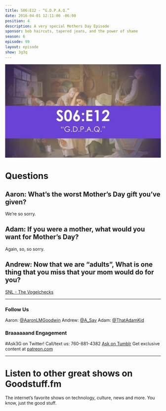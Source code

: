 ```yaml
---
title: S06:E12 - “G.D.P.A.Q.”
date: 2016-04-01 12:11:00 -06:00
position: 4
description: A very special Mothers Day Episode
sponsor: bob haircuts, tapered jeans, and the power of shame
season: 6
episode: 99
layout: episode
show: 3g3q
---
```


![3G3Q - S06e12.jpg](/uploads/3G3Q%20-%20S06e12.jpg)

# Questions

## Aaron: What’s the worst Mother’s Day gift you’ve given?

We’re so sorry.

## Adam: If you were a mother, what would you want for Mother’s Day?

Again, so, so sorry.

## Andrew: Now that we are “adults”, What is one thing that you miss that your mom would do for you?

[SNL - The Vogelchecks](https://www.youtube.com/watch?v=uEbzD1bBlTQ)

---

### Follow Us

Aaron: [@AaronLMGoodwin](http://twitter.com/aaronlmgoodwin)
Andrew: [@A_Sav](http://twitter.com/a_sav)
Adam: [@ThatAdamKid](http://twitter.com/thatadamkid)

### Braaaaaand Engagement
#Ask3G on Twitter!
Call/text us: 760-881-4382
[Ask on Tumblr](http://3g3q.co/ask)
Get exclusive content at [patreon.com](http://www.patreon.com/3g3q)

---

# Listen to other great shows on Goodstuff.fm

The internet’s favorite shows on technology, culture, news and more. You know, just the good stuff.
